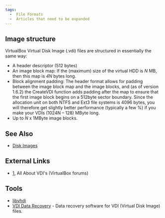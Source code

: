 ```yaml
---
tags:
  -  File Formats
  -  Articles that need to be expanded
---
```

## Image structure

VirtualBox Virtual Disk Image (.vdi) files are structured in essentially
the same way:

- A header descriptor (512 bytes)
- An image block map: If the (maximum) size of the virtual HDD is *N*
  MB, then this map is *4N* bytes long.
- Block alignment padding: The header format allows for padding between
  the image block map and the image blocks, and (as of version 1.6.2)
  the CreateVDI function adds padding after the map to ensure that the
  first image block begins on a 512byte sector boundary. Since the
  allocation unit on both NTFS and Ext3 file systems is 4096 bytes, you
  will therefore get slightly better performance (typically a few %) if
  you make your VDIs (1024N – 128) MByte long.
- Up to *N* x 1MByte image blocks.

## See Also

- [Disk Images](disk_images.md)

## External Links

- [1](https://forums.virtualbox.org/viewtopic.php?t=8046), All About
  VDI's (VirtualBox forums)

## Tools

- [libvhdi](libvhdi.md)
- [VDI Data
  Recovery](http://www.bitrecover.com/vdi-recovery-software/) - Data
  recovery software for VDI (Virtual Disk Image) files.


